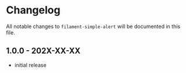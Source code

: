 # Changelog

All notable changes to `filament-simple-alert` will be documented in this file.

## 1.0.0 - 202X-XX-XX

- initial release

